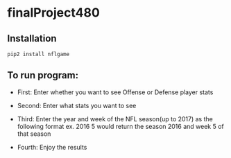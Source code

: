 # finalProject480

## Installation
```
pip2 install nflgame
```

## To run program:

- First:
  Enter whether you want to see Offense or Defense player stats
 
- Second:
  Enter what stats you want to see
 
- Third:
  Enter the year and week of the NFL season(up to 2017) as the following format
  ex. 2016 5
  would return the season 2016 and week 5 of that season
  
- Fourth:
  Enjoy the results
